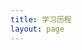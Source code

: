 ```yaml
---
title: 学习历程
layout: page
---
```


<script setup>
import TimeLine from './.vitepress/theme/components/TimeLine.vue'

/*
  {
    date: '2024-2-20',
    title: '前端工程化深入学习',
    description: '深入学习 Vite、Webpack 等构建工具，理解前端工程化的核心概念和最佳实践',
    type: 'milestone',
    -achievement/milestone/update-
    size: 'large',
    -large-small-medium-
    position: 'left',
    image: 'https://s21.ax1x.com/2025/02/17/pEMngmj.png',
    link: '/pages/HTML5/note'
  },
*/
const studyEvents = [
     {
    date: '2025-2-19',
    title: 'Electron+Vue3+TypeScript项目启动',
    description: '多方面技术栈综合使用',
    type: 'milestone',
    size: 'large',
    position: 'right',
  },
   {
    date: '2025-2-18',
    title: 'Electron快速上手',
    description: '使用前端技术开发桌面级应用',
    type: 'achievement',
    size: 'medium',
    // position: 'left',
    link: '/pages/Electron快速上手/note'
  },
  {
    date: '2025-2-17',
    title: 'JavaScrip模块化',
    description: '解决全局污染,依赖混乱,数据安全问题',
    type: 'achievement',
    size: 'medium',
    // position: 'left',
    link: '/pages/JavaScrip模块化/note'
  },
  {
    date: '2025-2-16',
    title: 'Cursor基础使用',
    description: '学习 Cursor AI开发工具 ',
    type: 'achievement',
    // position: 'left', 
    size: 'medium',
    link:'/pages/Cursor基础使用/note'
  },
  {
    date: '2025-2-8',
    title: 'Github/Git学习',
    description: '学习如何使用Github基本操作以及Git集成开发...',
    type: 'achievement',
    size: 'medium',
    // position:'right',
    link:'/pages/Github+Git/note'
  },
  {
    date: '2024-11-13',
    title: '网站功能完善',
    description: '文档分类系统',
    type: 'update',
    size: 'large',
    position:'left'
  },
  {
    date: '2024-7-25',
    title: '博客网站搭建',
    description: '完成了网站的主要模块功能',
    type: 'milestone',
    size: 'large',
    position:'left',
    // image: 'https://s21.ax1x.com/2025/02/17/pEMngmj.png',
  }
]
</script>



<TimeLine :events="studyEvents"/>


<style scoped>
h1 {
  background: linear-gradient(120deg, var(--vp-c-brand), var(--vp-c-brand-light));
  -webkit-background-clip: text;
  -webkit-text-fill-color: transparent;
  text-align: center;
  padding: 2rem 0;
  font-size: 2.5rem;
}

h2 {
  color: var(--vp-c-text-1);
  text-align: center;
  margin: 2rem 0;
}
</style>